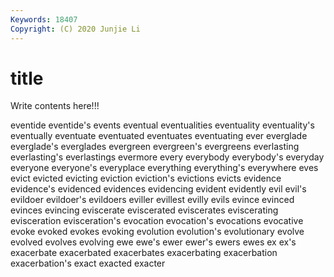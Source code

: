 ```yaml
---
Keywords: 18407
Copyright: (C) 2020 Junjie Li
---
```


# title

Write contents here!!!

eventide 
eventide's 
events
eventual 
eventualities 
eventuality 
eventuality's 
eventually 
eventuate 
eventuated 
eventuates 
eventuating 
ever
everglade 
everglade's 
everglades 
evergreen 
evergreen's 
evergreens 
everlasting 
everlasting's 
everlastings 
evermore
every 
everybody 
everybody's 
everyday 
everyone 
everyone's 
everyplace 
everything 
everything's 
everywhere
eves 
evict 
evicted 
evicting 
eviction 
eviction's 
evictions 
evicts 
evidence 
evidence's
evidenced 
evidences 
evidencing 
evident 
evidently 
evil 
evil's 
evildoer 
evildoer's 
evildoers
eviller 
evillest 
evilly 
evils 
evince 
evinced 
evinces 
evincing 
eviscerate 
eviscerated
eviscerates 
eviscerating 
evisceration 
evisceration's 
evocation 
evocation's 
evocations 
evocative 
evoke 
evoked
evokes 
evoking 
evolution 
evolution's 
evolutionary 
evolve 
evolved 
evolves 
evolving 
ewe
ewe's 
ewer 
ewer's 
ewers 
ewes 
ex 
ex's 
exacerbate 
exacerbated 
exacerbates
exacerbating 
exacerbation 
exacerbation's 
exact 
exacted 
exacter 
